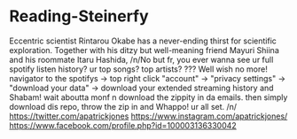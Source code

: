 # Reading-Steinerfy
Eccentric scientist Rintarou Okabe has a never-ending thirst for scientific exploration. Together with his ditzy but well-meaning friend Mayuri Shiina and his roommate Itaru Hashida,
/n/No but fr, you ever wanna see ur full spotify listen history? ur top songs? top artists? ??? Well wish no more! navigator to the spotifys -> top right click "account" -> "privacy settings" -> "download your data" -> download your extended streaming history and Shabam! wait aboutta monf n download the zippity in da emails. then simply download dis repo, throw the zip in and Whappo! ur all set.
/n/
https://twitter.com/apatrickjones
https://www.instagram.com/apatrickjones/
https://www.facebook.com/profile.php?id=100003136330042
